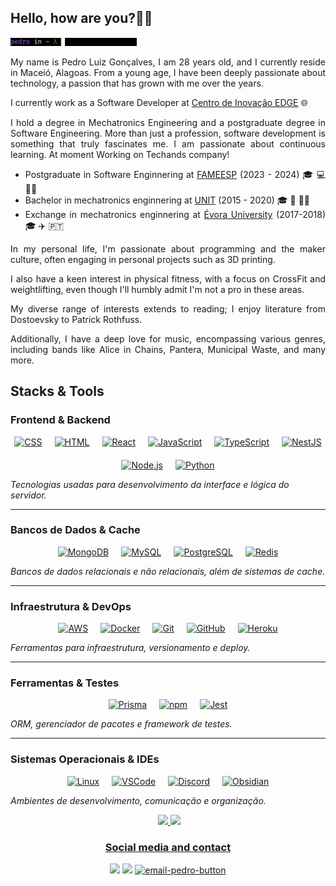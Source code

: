 <div align="left">

  <!-- <li> 🌱 At moment i am learning Python! </li> -->
<h2>   Hello, how are you?👋🤙 </h2>

<img width=40% src="./imgs/gifs/cataboutme-txt.gif">
<div align="justify">
    <p>
  My name is Pedro Luiz Gonçalves, I am 28 years old, and I currently reside in Maceió, Alagoas. 
  From a young age, I have been deeply passionate about technology, a passion that has grown with me over the years.

  I currently work as a Software Developer at <a href="https://www.edge.ufal.br" target="_blank" rel="noopener noreferrer">Centro de Inovação EDGE</a> 🌐
  
  <!-- I currently work as a Software Developer at Techands, specializing in backend development with Node.js and Nest.js, and frontend development with React.js. -->
  
  I hold a degree in Mechatronics Engineering and a postgraduate degree in Software Engineering. More than just a profession, software development is something that truly fascinates me. I am passionate about continuous learning.
  <span>At moment Working on Techands company!</span>
  </p>
  <ul>
    <li>Postgraduate in Software Enginnering at <a href="https://faculdademetropolitana.edu.br/" target="_blank" rel="noopener noreferrer">FAMEESP</a> (2023 - 2024) 🎓 💻 👨‍💻</li> 
    <li>Bachelor in mechatronics enginnering at <a href="https://www.unit.br" target="_blank" rel="noopener noreferrer">UNIT</a> (2015 - 2020) 🎓 🤖 👨‍🔧</li>
    <li>Exchange in mechatronics enginnering at <a href="https://www.uevora.pt" target="_blank" rel="noopener noreferrer">Évora University</a> (2017-2018) 🎓 ✈️ 🇵🇹</li>
<!--     <li>Bachelor in Computer Science in <a href="https://estacio.br" target="_blank" rel="noopener noreferrer">UNESA</a> (2023 - 2027) 🎓 💻 👨‍🔬 </li> -->
  </ul>
  <p>
  In my personal life, I'm passionate about programming and the maker culture, often engaging in personal projects such as 3D printing. 
  
  I also have a keen interest in physical fitness, with a focus on CrossFit and weightlifting, even though I'll humbly admit I'm not a pro in these areas.
  
  My diverse range of interests extends to reading; I enjoy literature from Dostoevsky to Patrick Rothfuss. 
  
  Additionally, I have a deep love for music, encompassing various genres, including bands like Alice in Chains, Pantera, Municipal Waste, and many more.
  </p>
</div>
</div>

## Stacks & Tools

### Frontend & Backend
<p align="center" style="display: flex; justify-content: center; gap: 20px; flex-wrap: wrap;">
  <a href="https://developer.mozilla.org/en-US/docs/Web/CSS" target="_blank" rel="noopener noreferrer">
    <img src="https://skillicons.dev/icons?i=css" alt="CSS" title="CSS" width="40" height="40" />
  </a>
  <a href="https://developer.mozilla.org/en-US/docs/Web/HTML" target="_blank" rel="noopener noreferrer">
    <img src="https://skillicons.dev/icons?i=html" alt="HTML" title="HTML" width="40" height="40" />
  </a>
  <a href="https://reactjs.org" target="_blank" rel="noopener noreferrer">
    <img src="https://skillicons.dev/icons?i=react" alt="React" title="React" width="40" height="40" />
  </a>
  <a href="https://developer.mozilla.org/en-US/docs/Web/JavaScript" target="_blank" rel="noopener noreferrer">
    <img src="https://skillicons.dev/icons?i=js" alt="JavaScript" title="JavaScript" width="40" height="40" />
  </a>
  <a href="https://www.typescriptlang.org" target="_blank" rel="noopener noreferrer">
    <img src="https://skillicons.dev/icons?i=ts" alt="TypeScript" title="TypeScript" width="40" height="40" />
  </a>
  <a href="https://nestjs.com" target="_blank" rel="noopener noreferrer">
    <img src="https://skillicons.dev/icons?i=nestjs" alt="NestJS" title="NestJS" width="40" height="40" />
  </a>
  <a href="https://nodejs.org" target="_blank" rel="noopener noreferrer">
    <img src="https://skillicons.dev/icons?i=nodejs" alt="Node.js" title="Node.js" width="40" height="40" />
  </a>
  <a href="https://www.python.org" target="_blank" rel="noopener noreferrer">
    <img src="https://skillicons.dev/icons?i=py" alt="Python" title="Python" width="40" height="40" />
  </a>
</p>

*Tecnologias usadas para desenvolvimento da interface e lógica do servidor.*

---

### Bancos de Dados & Cache
<p align="center" style="display: flex; justify-content: center; gap: 20px; flex-wrap: wrap;">
  <a href="https://www.mongodb.com" target="_blank" rel="noopener noreferrer">
    <img src="https://skillicons.dev/icons?i=mongodb" alt="MongoDB" title="MongoDB" width="40" height="40" />
  </a>
  <a href="https://www.mysql.com" target="_blank" rel="noopener noreferrer">
    <img src="https://skillicons.dev/icons?i=mysql" alt="MySQL" title="MySQL" width="40" height="40" />
  </a>
  <a href="https://www.postgresql.org" target="_blank" rel="noopener noreferrer">
    <img src="https://skillicons.dev/icons?i=postgres" alt="PostgreSQL" title="PostgreSQL" width="40" height="40" />
  </a>
  <a href="https://redis.io" target="_blank" rel="noopener noreferrer">
    <img src="https://skillicons.dev/icons?i=redis" alt="Redis" title="Redis" width="40" height="40" />
  </a>
</p>

*Bancos de dados relacionais e não relacionais, além de sistemas de cache.*

---

### Infraestrutura & DevOps
<p align="center" style="display: flex; justify-content: center; gap: 20px; flex-wrap: wrap;">
  <a href="https://aws.amazon.com" target="_blank" rel="noopener noreferrer">
    <img src="https://skillicons.dev/icons?i=aws" alt="AWS" title="AWS" width="40" height="40" />
  </a>
  <a href="https://www.docker.com" target="_blank" rel="noopener noreferrer">
    <img src="https://skillicons.dev/icons?i=docker" alt="Docker" title="Docker" width="40" height="40" />
  </a>
  <a href="https://git-scm.com" target="_blank" rel="noopener noreferrer">
    <img src="https://skillicons.dev/icons?i=git" alt="Git" title="Git" width="40" height="40" />
  </a>
  <a href="https://github.com" target="_blank" rel="noopener noreferrer">
    <img src="https://skillicons.dev/icons?i=github" alt="GitHub" title="GitHub" width="40" height="40" />
  </a>
  <a href="https://www.heroku.com" target="_blank" rel="noopener noreferrer">
    <img src="https://skillicons.dev/icons?i=heroku" alt="Heroku" title="Heroku" width="40" height="40" />
  </a>
</p>

*Ferramentas para infraestrutura, versionamento e deploy.*

---

### Ferramentas & Testes
<p align="center" style="display: flex; justify-content: center; gap: 20px; flex-wrap: wrap;">
  <a href="https://www.prisma.io" target="_blank" rel="noopener noreferrer">
    <img src="https://skillicons.dev/icons?i=prisma" alt="Prisma" title="Prisma" width="40" height="40" />
  </a>
  <a href="https://www.npmjs.com" target="_blank" rel="noopener noreferrer">
    <img src="https://skillicons.dev/icons?i=npm" alt="npm" title="npm" width="40" height="40" />
  </a>
  <a href="https://jestjs.io" target="_blank" rel="noopener noreferrer">
    <img src="https://skillicons.dev/icons?i=jest" alt="Jest" title="Jest" width="40" height="40" />
  </a>
</p>

*ORM, gerenciador de pacotes e framework de testes.*

---

### Sistemas Operacionais & IDEs
<p align="center" style="display: flex; justify-content: center; gap: 20px; flex-wrap: wrap;">
  <a href="https://www.linux.org" target="_blank" rel="noopener noreferrer">
    <img src="https://skillicons.dev/icons?i=linux" alt="Linux" title="Linux" width="40" height="40" />
  </a>
  <a href="https://code.visualstudio.com" target="_blank" rel="noopener noreferrer">
    <img src="https://skillicons.dev/icons?i=vscode" alt="VSCode" title="VSCode" width="40" height="40" />
  </a>
  <a href="https://discord.com" target="_blank" rel="noopener noreferrer">
    <img src="https://skillicons.dev/icons?i=discord" alt="Discord" title="Discord" width="40" height="40" />
  </a>
  <a href="https://obsidian.md" target="_blank" rel="noopener noreferrer">
    <img src="https://skillicons.dev/icons?i=obsidian" alt="Obsidian" title="Obsidian" width="40" height="40" />
  </a>
</p>

*Ambientes de desenvolvimento, comunicação e organização.*



  
<div align="center">
  <img height="130em" src="https://c.tenor.com/t25bzXBi65kAAAAC/workworkwork-typingcat.gif" alt="">
  <a href="https://github.com/pllsg96">
  <img height="130em" src="https://github-readme-stats.vercel.app/api?username=pllsg96&show_icons=true&theme=vision-friendly-dark&include_all_commits=true&count_private=true">
  <img height="130em" src="https://github-readme-stats.vercel.app/api/top-langs/?username=pllsg96&layout=compact&langs_count=10&theme=vision-friendly-dark">
</div>
<div align ="center">
  <h3> Social media and contact </h3>
  <a href="https://www.linkedin.com/in/pllsg96/" target="_blank"> <img height="30px" target="_blank" src="https://img.shields.io/badge/LinkedIn-0077B5?style=for-the-badge&logo=linkedin&logoColor=white"></a>
  <a href="https://www.instagram.com/pedrogz96/" target="_blank"><img height="30px" target="_blank" src="https://img.shields.io/badge/Instagram-E4405F?style=for-the-badge&logo=instagram&logoColor=white"></a>
  <a href = "mailto:pedroluizlsg@gmail.com" target="_blank"><img height="30px" target="_blank" src = "https://img.shields.io/badge/Gmail-D14836?style=for-the-badge&logo=gmail&logoColor=white" alt="email-pedro-button"></a>
  <br/>
</div>
